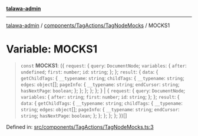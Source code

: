 [**talawa-admin**](../../../../README.md)

***

[talawa-admin](../../../../modules.md) / [components/TagActions/TagNodeMocks](../README.md) / MOCKS1

# Variable: MOCKS1

> `const` **MOCKS1**: (\{ `request`: \{ `query`: `DocumentNode`; `variables`: \{ `after`: `undefined`; `first`: `number`; `id`: `string`; \}; \}; `result`: \{ `data`: \{ `getChildTags`: \{ `__typename`: `string`; `childTags`: \{ `__typename`: `string`; `edges`: `object`[]; `pageInfo`: \{ `__typename`: `string`; `endCursor`: `string`; `hasNextPage`: `boolean`; \}; \}; \}; \}; \}; \} \| \{ `request`: \{ `query`: `DocumentNode`; `variables`: \{ `after`: `string`; `first`: `number`; `id`: `string`; \}; \}; `result`: \{ `data`: \{ `getChildTags`: \{ `__typename`: `string`; `childTags`: \{ `__typename`: `string`; `edges`: `object`[]; `pageInfo`: \{ `__typename`: `string`; `endCursor`: `string`; `hasNextPage`: `boolean`; \}; \}; \}; \}; \}; \})[]

Defined in: [src/components/TagActions/TagNodeMocks.ts:3](https://github.com/bint-Eve/talawa-admin/blob/e05e1a03180dbbfc7ba850102958ea6b6cd4b01e/src/components/TagActions/TagNodeMocks.ts#L3)
